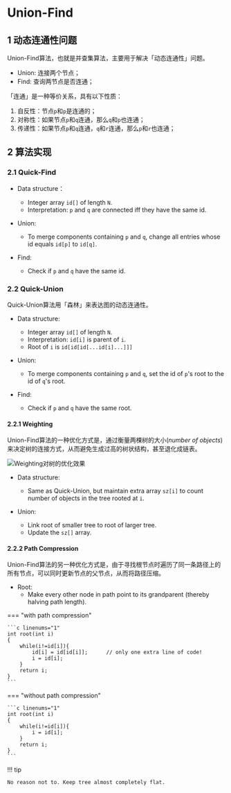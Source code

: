 # Union-Find

## 1 动态连通性问题

Union-Find算法，也就是并查集算法，主要用于解决「动态连通性」问题。

- Union: 连接两个节点；
- Find: 查询两节点是否连通；

「连通」是一种等价关系，具有以下性质：

1. 自反性：节点`p`和`p`是连通的；
2. 对称性：如果节点`p`和`q`连通，那么`q`和`p`也连通；
3. 传递性：如果节点`p`和`q`连通，`q`和`r`连通，那么`p`和`r`也连通；


## 2 算法实现

### 2.1 Quick-Find

- Data structure：
    - Integer array `id[]` of length `N`.
    - Interpretation: `p` and `q` are connected iff they have the same id.

- Union:
    - To merge components containing `p` and `q`, change all entries whose id equals `id[p]` to `id[q]`.

- Find:
    - Check if `p` and `q` have the same id.

### 2.2 Quick-Union

Quick-Union算法用「森林」来表达图的动态连通性。

- Data structure:
    - Integer array `id[]` of length `N`.
    - Interpretation: `id[i]` is parent of `i`.
    - Root of `i` is `id[id[id[...id[i]...]]]`

- Union:
    - To merge components containing `p` and `q`, set the id of `p`'s root to the id of `q`'s root.

- Find:
    - Check if `p` and `q` have the same root.

#### 2.2.1 Weighting

Union-Find算法的一种优化方式是，通过衡量两棵树的大小(*number of objects*)来决定树的连接方式，从而避免生成过高的树状结构，甚至退化成链表。

![Weighting对树的优化效果](https://raw.githubusercontent.com/MinJoker/ImageHost/main/CS/Algorithms/1.png "Weighting对树的优化效果")

- Data structure:
    - Same as Quick-Union, but maintain extra array `sz[i]` to count number of objects in the tree rooted at `i`.

- Union:
    - Link root of smaller tree to root of larger tree.
    - Update the `sz[]` array.

#### 2.2.2 Path Compression

Union-Find算法的另一种优化方式是，由于寻找根节点时遍历了同一条路径上的所有节点，可以同时更新节点的父节点，从而将路径压缩。

- Root:
    - Make every other node in path point to its grandparent (thereby halving path length).

=== "with path compression"

    ```c linenums="1"
    int root(int i)
    {
        while(i!=id[i]){
            id[i] = id[id[i]];      // only one extra line of code!
            i = id[i];
        }
        return i;
    }
    ```

=== "without path compression"

    ```c linenums="1"
    int root(int i)
    {
        while(i!=id[i]){
            i = id[i];
        }
        return i;
    }
    ```

!!! tip
    
    No reason not to. Keep tree almost completely flat.